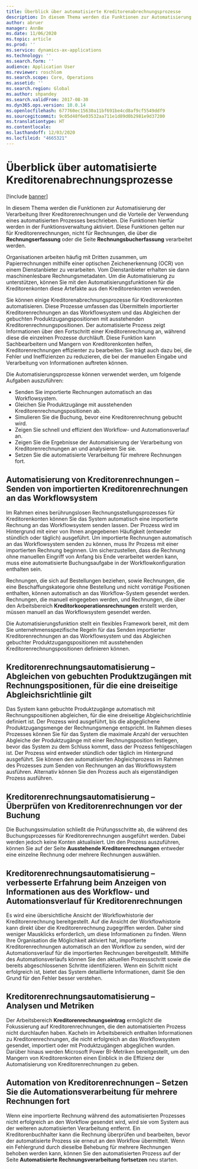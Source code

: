 ```yaml
---
title: Überblick über automatisierte Kreditorenabrechnungsprozesse
description: In diesem Thema werden die Funktionen zur Automatisierung der Verarbeitung Ihrer Kreditorenrechnungen und die Vorteile der Verwendung eines automatisierten Prozesses beschrieben.
author: abruer
manager: AnnBe
ms.date: 11/06/2020
ms.topic: article
ms.prod: ''
ms.service: dynamics-ax-applications
ms.technology: ''
ms.search.form: ''
audience: Application User
ms.reviewer: roschlom
ms.search.scope: Core, Operations
ms.assetid: ''
ms.search.region: Global
ms.author: shpandey
ms.search.validFrom: 2017-08-30
ms.dyn365.ops.version: 10.0.14
ms.openlocfilehash: 677760ec15630a11bf691be4cd8af9cf5549ddf9
ms.sourcegitcommit: 9c05d48f6e03532aa711e1d89d0b2981e9d37200
ms.translationtype: HT
ms.contentlocale: 
ms.lasthandoff: 12/03/2020
ms.locfileid: "4665321"
---
```

# <a name="automated-vendor-invoicing-processes-overview"></a>Überblick über automatisierte Kreditorenabrechnungsprozesse

[!include [banner](../includes/banner.md)]

In diesem Thema werden die Funktionen zur Automatisierung der Verarbeitung Ihrer Kreditorenrechnungen und die Vorteile der Verwendung eines automatisierten Prozesses beschrieben. Die Funktionen hierfür werden in der Funktionsverwaltung aktiviert. Diese Funktionen gelten nur für Kreditorenrechnungen, nicht für Rechnungen, die über die **Rechnungserfassung** oder die Seite **Rechnungsbucherfassung** verarbeitet werden.

Organisationen arbeiten häufig mit Dritten zusammen, um Papierrechnungen mithilfe einer optischen Zeichenerkennung (OCR) von einem Dienstanbieter zu verarbeiten. Vom Dienstanbieter erhalten sie dann maschinenlesbare Rechnungsmetadaten. Um die Automatisierung zu unterstützen, können Sie mit den Automatisierungsfunktionen für die Kreditorenkonten diese Artefakte aus den Kreditorenkonten verwenden.

Sie können einige Kreditorenabrechnungsprozesse für Kreditorenkonten automatisieren. Diese Prozesse umfassen das Übermitteln importierter Kreditorenrechnungen an das Workflowsystem und das Abgleichen der gebuchten Produktzugangspositionen mit ausstehenden Kreditorenrechnungspositionen. Der automatisierte Prozess zeigt Informationen über den Fortschritt einer Kreditorenrechnung an, während diese die einzelnen Prozesse durchläuft. Diese Funktion kann Sachbearbeitern und Mangern von Kreditorenkonten helfen, Kreditorenrechnungen effizienter zu bearbeiten. Sie trägt auch dazu bei, die Fehler und Ineffizienzen zu reduzieren, die bei der manuellen Eingabe und Verarbeitung von Informationen auftreten können.

Die Automatisierungsprozesse können verwendet werden, um folgende Aufgaben auszuführen:

- Senden Sie importierte Rechnungen automatisch an das Workflowsystem.
- Gleichen Sie Produktzugänge mit ausstehenden Kreditorenrechnungspositionen ab.
- Simulieren Sie die Buchung, bevor eine Kreditorenrechnung gebucht wird.
- Zeigen Sie schnell und effizient den Workflow- und Automationsverlauf an.
- Zeigen Sie die Ergebnisse der Automatisierung der Verarbeitung von Kreditorenrechnungen an und analysieren Sie sie.
- Setzen Sie die automatisierte Verarbeitung für mehrere Rechnungen fort.

## <a name="vendor-invoice-automation--submit-imported-vendor-invoices-to-the-workflow-system"></a>Automatisierung von Kreditorenrechnungen – Senden von importierten Kreditorenrechnungen an das Workflowsystem

Im Rahmen eines berührungslosen Rechnungsstellungsprozesses für Kreditorenkonten können Sie das System automatisch eine importierte Rechnung an das Workflowsystem senden lassen. Der Prozess wird im Hintergrund mit einer von Ihnen angegebenen Häufigkeit (entweder stündlich oder täglich) ausgeführt. Um importierte Rechnungen automatisch an das Workflowsystem senden zu können, muss Ihr Prozess mit einer importierten Rechnung beginnen. Um sicherzustellen, dass die Rechnung ohne manuellen Eingriff von Anfang bis Ende verarbeitet werden kann, muss eine automatisierte Buchungsaufgabe in der Workflowkonfiguration enthalten sein.

Rechnungen, die sich auf Bestellungen beziehen, sowie Rechnungen, die eine Beschaffungskategorie ohne Bestellung und nicht vorrätige Positionen enthalten, können automatisch an das Workflow-System gesendet werden. Rechnungen, die manuell eingegeben werden, und Rechnungen, die über den Arbeitsbereich **Kreditorkooperationsrechnungen** erstellt werden, müssen manuell an das Workflowsystem gesendet werden.

Die Automatisierungsfunktion stellt ein flexibles Framework bereit, mit dem Sie unternehmensspezifische Regeln für das Senden importierter Kreditorenrechnungen an das Workflowsystem und das Abgleichen gebuchter Produktzugangspositionen mit ausstehenden Kreditorenrechnungspositionen definieren können.

## <a name="vendor-invoice-automation--match-product-receipts-to-invoice-lines-that-have-a-three-way-matching-policy"></a>Kreditorenrechnungsautomatisierung – Abgleichen von gebuchten Produktzugängen mit Rechnungspositionen, für die eine dreiseitige Abgleichsrichtlinie gilt

Das System kann gebuchte Produktzugänge automatisch mit Rechnungspositionen abgleichen, für die eine dreiseitige Abgleichsrichtlinie definiert ist. Der Prozess wird ausgeführt, bis die abgeglichene Produktzugangsmenge der Rechnungsmenge entspricht. Im Rahmen dieses Prozesses können Sie für das System die maximale Anzahl der versuchten Abgleiche der Produktzugänge mit einer Rechnungsposition festlegen, bevor das System zu dem Schluss kommt, dass der Prozess fehlgeschlagen ist. Der Prozess wird entweder stündlich oder täglich im Hintergrund ausgeführt. Sie können den automatisierten Abgleichprozess im Rahmen des Prozesses zum Senden von Rechnungen an das Workflowsystem ausführen. Alternativ können Sie den Prozess auch als eigenständigen Prozess ausführen.

## <a name="vendor-invoice-automation--pre-validate-vendor-invoice-posting"></a>Kreditorenrechnungsautomatisierung – Überprüfen von Kreditorenrechnungen vor der Buchung

Die Buchungssimulation schließt die Prüfungsschritte ab, die während des Buchungsprozesses für Kreditorenrechnungen ausgeführt werden. Dabei werden jedoch keine Konten aktualisiert. Um den Prozess auszuführen, können Sie auf der Seite **Ausstehende Kreditorenrechnungen** entweder eine einzelne Rechnung oder mehrere Rechnungen auswählen.

## <a name="vendor-invoice-automation--enhanced-experience-for-viewing-workflow-and-automation-historical-information-for-vendor-invoices"></a>Kreditorenrechnungsautomatisierung – verbesserte Erfahrung beim Anzeigen von Informationen aus des Workflow- und Automationsverlauf für Kreditorenrechnungen

Es wird eine übersichtliche Ansicht der Workflowhistorie der Kreditorenrechnung bereitgestellt. Auf die Ansicht der Workflowhistorie kann direkt über die Kreditorenrechnung zugegriffen werden. Daher sind weniger Mausklicks erforderlich, um diese Informationen zu finden. Wenn Ihre Organisation die Möglichkeit aktiviert hat, importierte Kreditorenrechnungen automatisch an den Workflow zu senden, wird der Automationsverlauf für die importierten Rechnungen bereitgestellt. Mithilfe des Automationsverlaufs können Sie den aktuellen Prozessschritt sowie die bereits abgeschlossenen Schritte identifizieren. Wenn ein Schritt nicht erfolgreich ist, bietet das System detaillierte Informationen, damit Sie den Grund für den Fehler besser verstehen.

## <a name="vendor-invoice-automation--analytics-and-metrics"></a>Kreditorenrechnungsautomatisierung – Analysen und Metriken

Der Arbeitsbereich **Kreditorenrechnungseintrag** ermöglicht die Fokussierung auf Kreditorenrechnungen, die den automatisierten Prozess nicht durchlaufen haben. Kacheln im Arbeitsbereich enthalten Informationen zu Kreditorenrechnungen, die nicht erfolgreich an das Workflowsystem gesendet, importiert oder mit Produktzugängen abgeglichen wurden. Darüber hinaus werden Microsoft Power BI-Metriken bereitgestellt, um den Mangern von Kreditorenkonten einen Einblick in die Effizienz der Automatisierung von Kreditorenrechnungen zu geben.

## <a name="vendor-invoice-automation---resume-automation-processing-for-multiple-invoices"></a>Automation von Kreditorenrechnungen – Setzen Sie die Automationsverarbeitung für mehrere Rechnungen fort
Wenn eine importierte Rechnung während des automatisierten Prozesses nicht erfolgreich an den Workflow gesendet wird, wird sie vom System aus der weiteren automatisierten Verarbeitung entfernt. Ein Kreditorenbuchhalter kann die Rechnung überprüfen und bearbeiten, bevor der automatisierte Prozess sie erneut an den Workflow übermittelt. Wenn ein Fehlergrund durch dieselbe Behebung für mehrere Rechnungen behoben werden kann, können Sie den automatisierten Prozess auf der Seite **Automatisierte Rechnungsverarbeitung fortsetzen** neu starten. 
